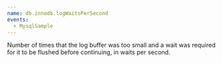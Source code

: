 ```yaml
---
name: db.innodb.logWaitsPerSecond
events:
  - MysqlSample
---
```


Number of times that the log buffer was too small and a wait was required for it to be flushed before continuing, in waits per second.